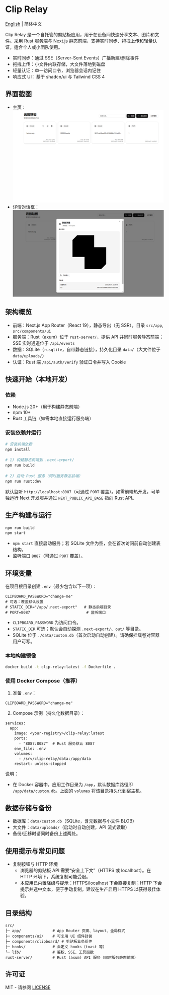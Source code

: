 # Clip Relay

[English](README.md) | 简体中文

Clip Relay 是一个自托管的剪贴板应用，用于在设备间快速分享文本、图片和文件。采用 Rust 服务端与 Next.js 静态前端，支持实时同步、拖拽上传和轻量认证，适合个人或小团队使用。

- 实时同步：通过 SSE（Server-Sent Events）广播新建/删除事件
- 拖拽上传：小文件内联存储，大文件落地到磁盘
- 轻量认证：单一访问口令，浏览器会话内记住
- 响应式 UI：基于 shadcn/ui 与 Tailwind CSS 4

## 界面截图
- 主页：![Home](public/screenshots/home.png)
- 详情对话框：![Detail](public/screenshots/detail.png)

## 架构概览
- 前端：Next.js App Router（React 19），静态导出（无 SSR），目录 `src/app`, `src/components/ui`
- 服务端：Rust（axum）位于 `rust-server/`，提供 API 并同时服务静态前端；SSE 实时通道位于 `/api/events`
- 数据：SQLite（`rusqlite`，自带静态链接），持久化目录 `data/`（大文件位于 `data/uploads/`）
- 认证：Rust 端 `/api/auth/verify` 验证口令并写入 Cookie

## 快速开始（本地开发）
### 依赖
- Node.js 20+（用于构建静态前端）
- npm 10+
- Rust 工具链（如需本地直接运行服务端）

### 安装依赖并运行
```bash
# 安装前端依赖
npm install

# 1) 构建静态前端到 .next-export/
npm run build

# 2) 启动 Rust 服务（同时服务静态前端）
npm run rust:dev
```
默认监听 `http://localhost:8087`（可通过 `PORT` 覆盖）。如需前端热开发，可单独运行 Next 开发服并通过 `NEXT_PUBLIC_API_BASE` 指向 Rust API。

## 生产构建与运行
```bash
npm run build
npm start
```
- `npm start` 直接启动服务；若 SQLite 文件为空，会在首次访问前自动创建表结构。
- 监听端口 `8087`（可通过 `PORT` 覆盖）。

## 环境变量
在项目根目录创建 `.env`（最少包含以下一项）：

```
CLIPBOARD_PASSWORD="change-me"
# 可选：覆盖默认设置
# STATIC_DIR="/app/.next-export"   # 静态前端目录
# PORT=8087                         # 监听端口
```
- `CLIPBOARD_PASSWORD` 为访问口令。
- `STATIC_DIR` 可选；默认会自动探测 `.next-export/`、`out/` 等目录。
- SQLite 位于 `./data/custom.db`（首次启动自动创建）。请确保挂载卷对容器用户可写。

### 本地构建镜像
```bash
docker build -t clip-relay:latest -f Dockerfile .
```

### 使用 Docker Compose（推荐）
1) 准备 `.env`：
```
CLIPBOARD_PASSWORD="change-me"
```
2) Compose 示例（持久化数据目录）：
```
services:
  app:
    image: <your-registry>/clip-relay:latest
    ports:
      - "8087:8087"  # Rust 服务默认 8087
    env_file: .env
    volumes:
      - /srv/clip-relay/data:/app/data
    restart: unless-stopped
```

说明：
- 在 Docker 容器中，应用工作目录为 `/app`，默认数据库路径即 `/app/data/custom.db`。上面的 `volumes` 将该目录持久化到宿主机。

## 数据存储与备份
- 数据库：`data/custom.db`（SQLite，含元数据与小文件 BLOB）
- 大文件：`data/uploads/`（启动时自动创建，API 流式读取）
- 备份/迁移时请同时备份上述两处。

## 使用提示与常见问题
- 复制按钮与 HTTP 环境
  - 浏览器的剪贴板 API 需要“安全上下文”（HTTPS 或 localhost）。在 HTTP 环境下，系统复制可能受限。
  - 本应用已内置降级与提示：HTTPS/localhost 下会直接复制；HTTP 下会提示并选中文本，便于手动复制。建议在生产启用 HTTPS 以获得最佳体验。

## 目录结构
```
src/
├─ app/              # App Router 页面、layout、全局样式
├─ components/ui/    # 可复用 UI 组件封装
├─ components/clipboard/ # 剪贴板业务组件
├─ hooks/            # 自定义 hooks（toast 等）
└─ lib/              # 鉴权、SSE、工具函数
rust-server/         # Rust (axum) API 服务（同时服务静态前端）
```

## 许可证
MIT  - 请参阅 [LICENSE](LICENSE)
